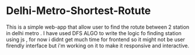 # Delhi-Metro-Shortest-Rotute
This is a simple web-app that allow user to find the rotute between 2 station in delhi metro .
I have used DFS ALGO to write the logic fo finding station using js , for now i didnt get much time for frontend so it might not be user firendly interface but i'm working on it to make it responsive and interactive.
